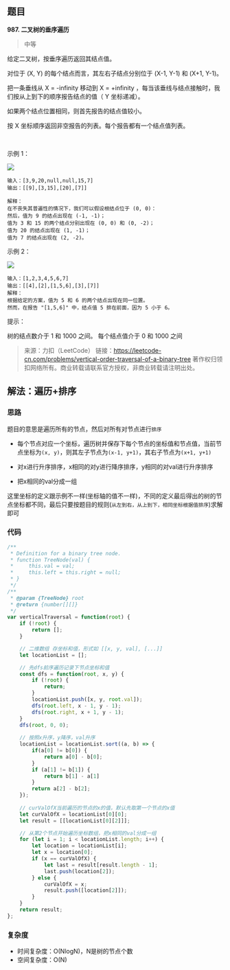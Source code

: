 ## 题目
**987. 二叉树的垂序遍历**
>中等

给定二叉树，按垂序遍历返回其结点值。

对位于 (X, Y) 的每个结点而言，其左右子结点分别位于 (X-1, Y-1) 和 (X+1, Y-1)。

把一条垂线从 X = -infinity 移动到 X = +infinity ，每当该垂线与结点接触时，我们按从上到下的顺序报告结点的值（ Y 坐标递减）。

如果两个结点位置相同，则首先报告的结点值较小。

按 X 坐标顺序返回非空报告的列表。每个报告都有一个结点值列表。

 

示例 1：

![](https://gitee.com/sinkhaha/picture/raw/master/img/leetcode/987_1.PNG)

```
输入：[3,9,20,null,null,15,7]
输出：[[9],[3,15],[20],[7]]

解释： 
在不丧失其普遍性的情况下，我们可以假设根结点位于 (0, 0)：
然后，值为 9 的结点出现在 (-1, -1)；
值为 3 和 15 的两个结点分别出现在 (0, 0) 和 (0, -2)；
值为 20 的结点出现在 (1, -1)；
值为 7 的结点出现在 (2, -2)。
```
示例 2：

![](https://gitee.com/sinkhaha/picture/raw/master/img/leetcode/987_2.png)

```
输入：[1,2,3,4,5,6,7]
输出：[[4],[2],[1,5,6],[3],[7]]
解释：
根据给定的方案，值为 5 和 6 的两个结点出现在同一位置。
然而，在报告 "[1,5,6]" 中，结点值 5 排在前面，因为 5 小于 6。
```

提示：

树的结点数介于 1 和 1000 之间。
每个结点值介于 0 和 1000 之间

>来源：力扣（LeetCode）
链接：https://leetcode-cn.com/problems/vertical-order-traversal-of-a-binary-tree
著作权归领扣网络所有。商业转载请联系官方授权，非商业转载请注明出处。



## 解法：遍历+排序

### 思路
题目的意思是遍历所有的节点，然后对所有对节点进行`排序`

* 每个节点对应一个坐标，遍历树并保存下每个节点的坐标值和节点值，当前节点坐标为`(x, y)`，则其左子节点为`(x-1, y+1)`，其右子节点为`(x+1, y+1)`

* 对x进行升序排序，x相同的对y进行降序排序，y相同的对val进行升序排序

* 把x相同的val分成一组

  

这里坐标的定义跟示例不一样(坐标轴的值不一样)，不同的定义最后得出的树的节点坐标都不同，最后只要按题目的规则(`从左到右，从上到下，相同坐标根据值排序`)求解即可



### 代码
```javascript
/**
 * Definition for a binary tree node.
 * function TreeNode(val) {
 *     this.val = val;
 *     this.left = this.right = null;
 * }
 */
/**
 * @param {TreeNode} root
 * @return {number[][]}
 */
var verticalTraversal = function(root) {
    if (!root) {
        return [];
    }

    // 二维数组 存坐标和值，形式如 [[x, y, val], [...]]
    let locationList = []; 

    // 先dfs前序遍历记录下节点坐标和值
    const dfs = function(root, x, y) {
        if (!root) {
            return;
        }
        locationList.push([x, y, root.val]);
        dfs(root.left, x - 1, y - 1);
        dfs(root.right, x + 1, y - 1);
    }
    dfs(root, 0, 0);
    
    // 按照x升序，y降序，val升序
    locationList = locationList.sort((a, b) => {
        if(a[0] != b[0]) {
            return a[0] - b[0];
        }
        if (a[1] != b[1]) {
            return b[1] - a[1]
        }
        return a[2] - b[2];
    });
    
    // curValOfX当前遍历的节点的x的值，默认先取第一个节点的x值
    let curValOfX = locationList[0][0];
    let result = [[locationList[0][2]]];

    // 从第2个节点开始遍历坐标数组，把x相同的val分成一组
    for (let i = 1; i < locationList.length; i++) {
        let location = locationList[i];
        let x = location[0];
        if (x == curValOfX) {
            let last = result[result.length - 1];
            last.push(location[2]);
        } else {
            curValOfX = x;
            result.push([location[2]]); 
        }
    }
    return result;
};
```

### 复杂度
* 时间复杂度：O(NlogN)，N是树的节点个数
* 空间复杂度：O(N)
